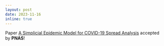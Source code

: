 ```yaml
---
layout: post
date: 2023-11-16
inline: true
---
```


Paper [A Simplicial Epidemic Model for COVID-19 Spread Analysis](https://www.pnas.org/) accepted by **PNAS**!
